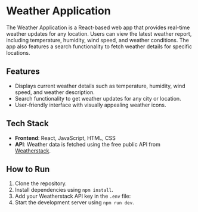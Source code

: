 # Weather Application

The Weather Application is a React-based web app that provides real-time weather updates for any location. Users can view the latest weather report, including temperature, humidity, wind speed, and weather conditions. The app also features a search functionality to fetch weather details for specific locations.

## Features
- Displays current weather details such as temperature, humidity, wind speed, and weather description.
- Search functionality to get weather updates for any city or location.
- User-friendly interface with visually appealing weather icons.

## Tech Stack
- **Frontend**: React, JavaScript, HTML, CSS
- **API**: Weather data is fetched using the free public API from [Weatherstack](https://weatherstack.com/).

## How to Run
1. Clone the repository.
2. Install dependencies using `npm install`.
3. Add your Weatherstack API key in the `.env` file:
4. Start the development server using `npm run dev`.